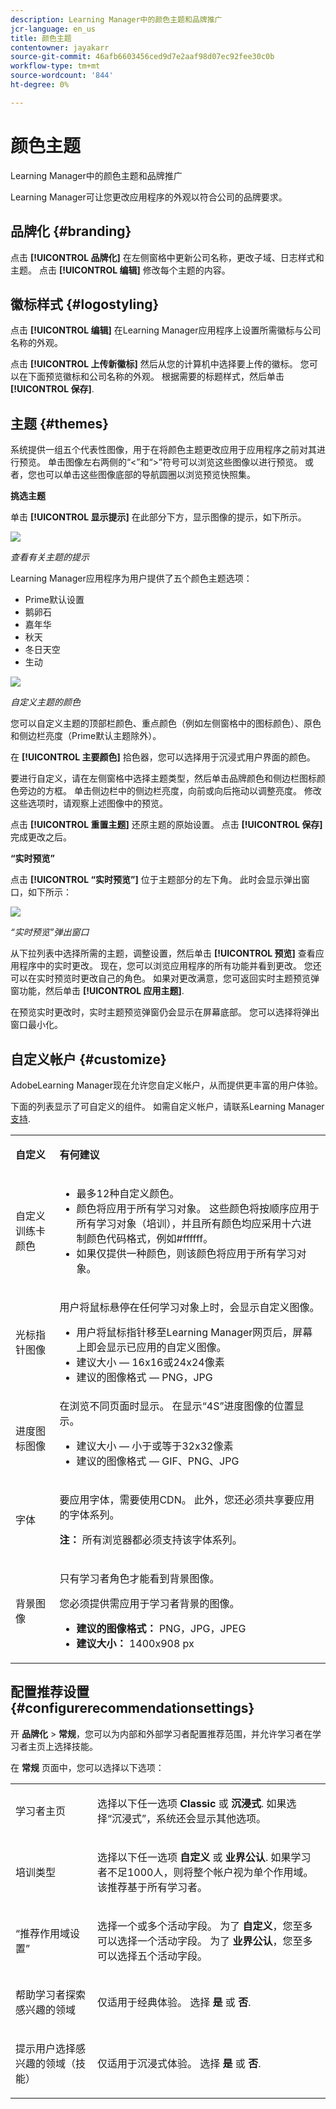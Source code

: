 ```yaml
---
description: Learning Manager中的颜色主题和品牌推广
jcr-language: en_us
title: 颜色主题
contentowner: jayakarr
source-git-commit: 46afb6603456ced9d7e2aaf98d07ec92fee30c0b
workflow-type: tm+mt
source-wordcount: '844'
ht-degree: 0%

---
```




# 颜色主题

Learning Manager中的颜色主题和品牌推广

Learning Manager可让您更改应用程序的外观以符合公司的品牌要求。

## 品牌化 {#branding}

点击 **[!UICONTROL 品牌化]** 在左侧窗格中更新公司名称，更改子域、日志样式和主题。 点击 **[!UICONTROL 编辑]** 修改每个主题的内容。

## 徽标样式 {#logostyling}

点击 **[!UICONTROL 编辑]** 在Learning Manager应用程序上设置所需徽标与公司名称的外观。

点击 **[!UICONTROL 上传新徽标]** 然后从您的计算机中选择要上传的徽标。 您可以在下面预览徽标和公司名称的外观。 根据需要的标题样式，然后单击 **[!UICONTROL 保存]**.

## 主题 {#themes}

系统提供一组五个代表性图像，用于在将颜色主题更改应用于应用程序之前对其进行预览。 单击图像左右两侧的“&lt;”和“>”符号可以浏览这些图像以进行预览。 或者，您也可以单击这些图像底部的导航圆圈以浏览预览快照集。

**挑选主题**

单击 **[!UICONTROL 显示提示]** 在此部分下方，显示图像的提示，如下所示。

![](assets/themes-preview-images.png)

*查看有关主题的提示*

Learning Manager应用程序为用户提供了五个颜色主题选项：

* Prime默认设置
* 鹅卵石
* 嘉年华
* 秋天
* 冬日天空
* 生动

![](assets/prime-customize-theme.png)

*自定义主题的颜色*

您可以自定义主题的顶部栏颜色、重点颜色（例如左侧窗格中的图标颜色）、原色和侧边栏亮度（Prime默认主题除外）。

在 **[!UICONTROL 主要颜色]** 拾色器，您可以选择用于沉浸式用户界面的颜色。

要进行自定义，请在左侧窗格中选择主题类型，然后单击品牌颜色和侧边栏图标颜色旁边的方框。 单击侧边栏中的侧边栏亮度，向前或向后拖动以调整亮度。 修改这些选项时，请观察上述图像中的预览。

点击 **[!UICONTROL 重置主题]** 还原主题的原始设置。 点击 **[!UICONTROL 保存]** 完成更改之后。

**“实时预览”**

点击 **[!UICONTROL “实时预览”]** 位于主题部分的左下角。 此时会显示弹出窗口，如下所示：

![](assets/live-theme-preview.png)

*“实时预览”弹出窗口*

从下拉列表中选择所需的主题，调整设置，然后单击 **[!UICONTROL 预览]** 查看应用程序中的实时更改。 现在，您可以浏览应用程序的所有功能并看到更改。 您还可以在实时预览时更改自己的角色。 如果对更改满意，您可返回实时主题预览弹窗功能，然后单击 **[!UICONTROL 应用主题]**.

在预览实时更改时，实时主题预览弹窗仍会显示在屏幕底部。 您可以选择将弹出窗口最小化。

## 自定义帐户 {#customize}

AdobeLearning Manager现在允许您自定义帐户，从而提供更丰富的用户体验。

下面的列表显示了可自定义的组件。 如需自定义帐户，请联系Learning Manager  [支持](mailto:captivateprimesupport@adobe.com).

<table>
 <tbody>
  <tr>
   <td>
    <p><b>自定义</b></p></td>
   <td>
    <p><b>有何建议</b></p></td>
  </tr>
  <tr>
   <td>
    <p>自定义训练卡颜色</p></td>
   <td>
    <p> </p>
    <ul>
     <li>最多12种自定义颜色。 </li>
     <li>颜色将应用于所有学习对象。 这些颜色将按顺序应用于所有学习对象（培训），并且所有颜色均应采用十六进制颜色代码格式，例如#ffffff。</li>
     <li>如果仅提供一种颜色，则该颜色将应用于所有学习对象。</li>
    </ul>
    <p> </p></td>
  </tr>
  <tr>
   <td>
    <p>光标指针图像</p></td>
   <td>
    <p>用户将鼠标悬停在任何学习对象上时，会显示自定义图像。 </p>
    <ul>
     <li>用户将鼠标指针移至Learning Manager网页后，屏幕上即会显示已应用的自定义图像。<br></li>
     <li>建议大小 — 16x16或24x24像素</li>
     <li>建议的图像格式 — PNG，JPG</li>
    </ul></td>
  </tr>
  <tr>
   <td>
    <p>进度图标图像</p></td>
   <td>在浏览不同页面时显示。 在显示“4S”进度图像的位置显示。 
    <ul>
     <li>建议大小 — 小于或等于32x32像素</li>
     <li>建议的图像格式 — GIF、PNG、JPG</li>
    </ul>
    <p> </p></td>
  </tr>
  <tr>
   <td>
    <p>字体</p></td>
   <td>
    <p>要应用字体，需要使用CDN。 此外，您还必须共享要应用的字体系列。</p>
    <p><b>注：</b> 所有浏览器都必须支持该字体系列。</p></td>
  </tr>
  <tr>
   <td>
    <p>背景图像</p></td>
   <td>
    <p>只有学习者角色才能看到背景图像。 </p>
    <p>您必须提供需应用于学习者背景的图像。</p>
    <ul>
     <li><b>建议的图像格式：</b> PNG，JPG，JPEG</li>
     <li><b>建议大小： </b>1400x908 px</li>
    </ul></td>
  </tr>
 </tbody>
</table>

## 配置推荐设置 {#configurerecommendationsettings}

开 **品牌化** > **常规**，您可以为内部和外部学习者配置推荐范围，并允许学习者在学习者主页上选择技能。

在 **常规** 页面中，您可以选择以下选项：

<table>
 <tbody>
  <tr>
   <td>
    <p>学习者主页</p></td>
   <td>
    <p>选择以下任一选项 <strong>Classic </strong>或 <strong>沉浸式</strong>. 如果选择“沉浸式”，系统还会显示其他选项。</p></td>
  </tr>
  <tr>
   <td>
    <p>培训类型<br></p></td>
   <td>
    <p>选择以下任一选项 <strong>自定义 </strong>或 <strong>业界公认</strong>. 如果学习者不足1000人，则将整个帐户视为单个作用域。 该推荐基于所有学习者。<br></p></td>
  </tr>
  <tr>
   <td>
    <p>“推荐作用域设置”<br></p></td>
   <td>
    <p>选择一个或多个活动字段。 为了 <strong>自定义</strong>，您至多可以选择一个活动字段。 为了 <strong>业界公认</strong>，您至多可以选择五个活动字段。<br></p></td>
  </tr>
  <tr>
   <td>
    <p>帮助学习者探索感兴趣的领域</p></td>
   <td>
    <p>仅适用于经典体验。 选择 <strong>是 </strong>或 <strong>否</strong>.<br></p></td>
  </tr>
  <tr>
   <td>
    <p>提示用户选择感兴趣的领域（技能） <br></p></td>
   <td>
    <p>仅适用于沉浸式体验。 选择 <strong>是</strong> 或 <strong>否</strong>. </p></td>
  </tr>
 </tbody>
</table>
